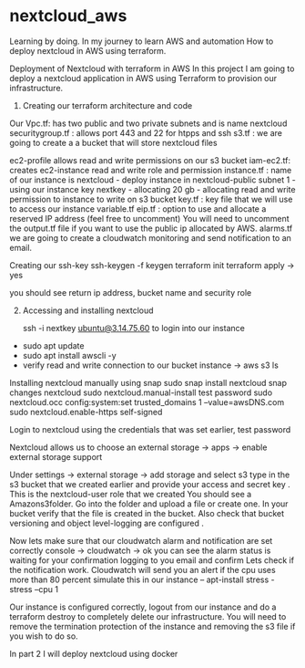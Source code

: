 # nextcloud_aws
Learning by doing.
In my journey to learn AWS and automation 
 How to deploy nextcloud in AWS using terraform.
 

Deployment of Nextcloud with terraform in AWS 
In this project I am going to deploy a nextcloud application in AWS using Terraform to provision our infrastructure.

1. Creating our terraform architecture and code

Our Vpc.tf:  has two public and two private subnets and is name nextcloud
securitygroup.tf : allows port 443 and 22 for htpps and ssh
s3.tf : we are going to create a a bucket that will store nextcloud files

ec2-profile allows read and write permissions on our s3 bucket
iam-ec2.tf: creates ec2-instance read and write role and permission 
instance.tf : name of our instance is nextcloud 
                 - deploy instance in nextcloud-public subnet 1
                 - using our instance key nextkey
                 - allocating 20 gb
                - allocating read and write permission to instance to write on s3 bucket
key.tf : key file that we will use to access  our instance
variable.tf 
eip.tf : option to use and allocate a reserved IP address (feel free to uncomment)
           You will need to uncomment the output.tf file if you want to use the public ip allocated by AWS.
alarms.tf we are going to create a cloudwatch monitoring and send notification to an email.


Creating our ssh-key
  ssh-keygen -f keygen
  terraform init
  terraform apply → yes

you should see return ip address, bucket name and security role

2. Accessing and installing nextcloud
   
   ssh -i  nextkey ubuntu@3.14.75.60 to login into our instance

  - sudo apt update
  - sudo apt install awscli -y
  - verify read and write connection to our bucket instance
    → aws s3 ls 
    
Installing nextcloud manually using snap
      sudo snap install nextcloud
      snap changes nextcloud
      sudo nextcloud.manual-install test password
      sudo nextcloud.occ config:system:set trusted_domains 1 –value=awsDNS.com
      sudo nextcloud.enable-https self-signed


Login to nextcloud using the credentials that was set earlier, test password

Nextcloud allows us to choose an external storage 
   → apps → enable external storage support
   
 Under settings → external storage → add storage and select s3 
 type in the s3 bucket that we created earlier and provide your access and secret key .
 This is the nextcloud-user role that we created 
 You should see a Amazons3folder.
 Go into the folder and upload a file or create one.
 In your bucket verify that the file is created in the bucket.
 Also check that bucket versioning and object level-logging are configured .
  
Now lets make sure that our cloudwatch alarm and notification are set correctly
 console → cloudwatch → ok you can see the alarm status is waiting for your confirmation
 logging to you email and confirm 
Lets check if the notification work.
Cloudwatch will send you an alert if the cpu uses more than 80 percent 
 simulate this in our instance 
    – apt-install stress
    - stress –cpu 1
       
 Our instance is configured correctly, logout from our instance and do a terraform destroy to completely delete our infrastructure. You will need to remove the termination protection of the instance and removing the s3 file if you wish to do so.

In part 2 I will deploy nextcloud using docker

 
